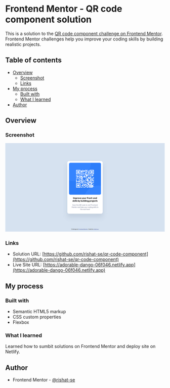 # Frontend Mentor - QR code component solution

This is a solution to the [QR code component challenge on Frontend Mentor](https://www.frontendmentor.io/challenges/qr-code-component-iux_sIO_H). Frontend Mentor challenges help you improve your coding skills by building realistic projects. 

## Table of contents

- [Overview](#overview)
  - [Screenshot](#screenshot)
  - [Links](#links)
- [My process](#my-process)
  - [Built with](#built-with)
  - [What I learned](#what-i-learned)
- [Author](#author)

## Overview

### Screenshot

![screenshot](./screenshot_Desktop_1440x800.png)

### Links

- Solution URL: [https://github.com/rishat-se/qr-code-component](https://github.com/rishat-se/qr-code-component)
- Live Site URL: [https://adorable-dango-06f046.netlify.app](https://adorable-dango-06f046.netlify.app)

## My process

### Built with

- Semantic HTML5 markup
- CSS custom properties
- Flexbox

### What I learned

Learned how to sumbit solutions on Frontend Mentor and deploy site on Netlify.

## Author

- Frontend Mentor - [@rishat-se](https://www.frontendmentor.io/profile/rishat-se)

